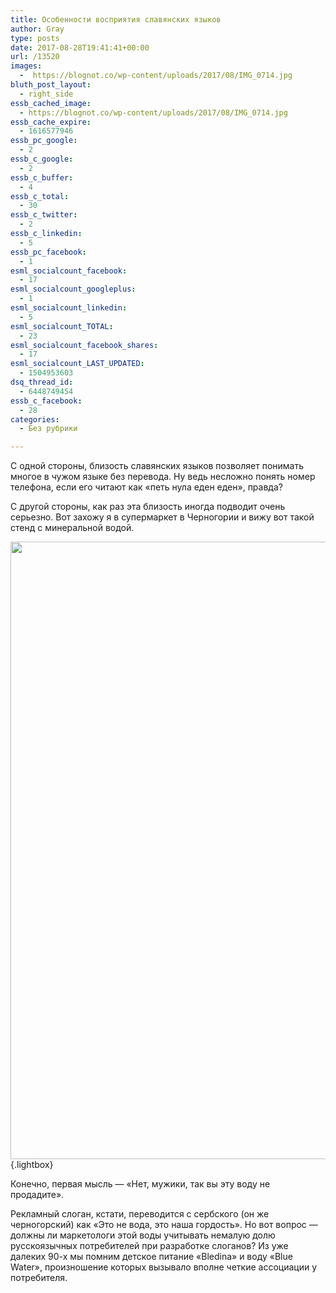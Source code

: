 ```yaml
---
title: Особенности восприятия славянских языков
author: Gray
type: posts
date: 2017-08-28T19:41:41+00:00
url: /13520
images:
  -  https://blognot.co/wp-content/uploads/2017/08/IMG_0714.jpg
bluth_post_layout:
  - right_side
essb_cached_image:
  - https://blognot.co/wp-content/uploads/2017/08/IMG_0714.jpg
essb_cache_expire:
  - 1616577946
essb_pc_google:
  - 2
essb_c_google:
  - 2
essb_c_buffer:
  - 4
essb_c_total:
  - 30
essb_c_twitter:
  - 2
essb_c_linkedin:
  - 5
essb_pc_facebook:
  - 1
esml_socialcount_facebook:
  - 17
esml_socialcount_googleplus:
  - 1
esml_socialcount_linkedin:
  - 5
esml_socialcount_TOTAL:
  - 23
esml_socialcount_facebook_shares:
  - 17
esml_socialcount_LAST_UPDATED:
  - 1504953603
dsq_thread_id:
  - 6448749454
essb_c_facebook:
  - 28
categories:
  - Без рубрики

---
```








С одной стороны, близость славянских языков позволяет понимать многое в чужом языке без перевода. Ну ведь несложно понять номер телефона, если его читают как &#171;петь нула еден еден&#187;, правда?

С другой стороны, как раз эта близость иногда подводит очень серьезно. Вот захожу я в супермаркет в Черногории и вижу вот такой стенд с минеральной водой.

[<img data-attachment-id="13522" data-permalink="https://blognot.co/13520/img_0714" data-orig-file="https://i1.wp.com/blognot.co/wp-content/uploads/2017/08/IMG_0714.jpg?fit=959%2C1280&ssl=1" data-orig-size="959,1280" data-comments-opened="1" data-image-meta="{&quot;aperture&quot;:&quot;0&quot;,&quot;credit&quot;:&quot;&quot;,&quot;camera&quot;:&quot;&quot;,&quot;caption&quot;:&quot;&quot;,&quot;created_timestamp&quot;:&quot;0&quot;,&quot;copyright&quot;:&quot;&quot;,&quot;focal_length&quot;:&quot;0&quot;,&quot;iso&quot;:&quot;0&quot;,&quot;shutter_speed&quot;:&quot;0&quot;,&quot;title&quot;:&quot;&quot;,&quot;orientation&quot;:&quot;0&quot;}" data-image-title="IMG_0714" data-image-description="" data-medium-file="https://i1.wp.com/blognot.co/wp-content/uploads/2017/08/IMG_0714.jpg?fit=225%2C300&ssl=1" data-large-file="https://i1.wp.com/blognot.co/wp-content/uploads/2017/08/IMG_0714.jpg?fit=740%2C988&ssl=1" class="aligncenter size-large wp-image-13522" src="https://i1.wp.com/blognot.co/wp-content/uploads/2017/08/IMG_0714.jpg?resize=740%2C988&#038;ssl=1" alt="" width="740" height="988" data-wp-pid="13522" srcset="https://i1.wp.com/blognot.co/wp-content/uploads/2017/08/IMG_0714.jpg?resize=767%2C1024&ssl=1 767w, https://i1.wp.com/blognot.co/wp-content/uploads/2017/08/IMG_0714.jpg?resize=225%2C300&ssl=1 225w, https://i1.wp.com/blognot.co/wp-content/uploads/2017/08/IMG_0714.jpg?resize=768%2C1025&ssl=1 768w, https://i1.wp.com/blognot.co/wp-content/uploads/2017/08/IMG_0714.jpg?resize=375%2C500&ssl=1 375w, https://i1.wp.com/blognot.co/wp-content/uploads/2017/08/IMG_0714.jpg?resize=599%2C800&ssl=1 599w, https://i1.wp.com/blognot.co/wp-content/uploads/2017/08/IMG_0714.jpg?resize=800%2C1068&ssl=1 800w, https://i1.wp.com/blognot.co/wp-content/uploads/2017/08/IMG_0714.jpg?w=959&ssl=1 959w" sizes="(max-width: 740px) 100vw, 740px" data-recalc-dims="1" />][1]{.lightbox}

Конечно, первая мысль — &#171;Нет, мужики, так вы эту воду не продадите&#187;.

Рекламный слоган, кстати, переводится с сербского (он же черногорский) как &#171;Это не вода, это наша гордость&#187;. Но вот вопрос — должны ли маркетологи этой воды учитывать немалую долю русскоязычных потребителей при разработке слоганов? Из уже далеких 90-х мы помним детское питание &#171;Bledina&#187; и воду &#171;Blue Water&#187;, произношение которых вызывало вполне четкие ассоциации у потребителя.

 [1]: https://i1.wp.com/blognot.co/wp-content/uploads/2017/08/IMG_0714.jpg?ssl=1